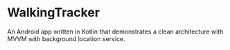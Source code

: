 # WalkingTracker
 An Android app written in Kotlin that demonstrates a clean architecture with MVVM with background location service. 
